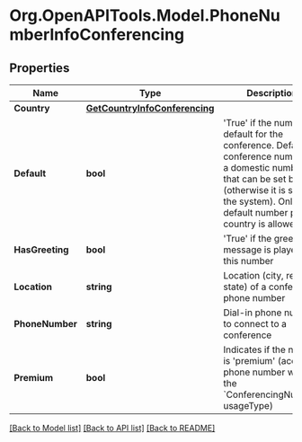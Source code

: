 
# Org.OpenAPITools.Model.PhoneNumberInfoConferencing

## Properties

Name | Type | Description | Notes
------------ | ------------- | ------------- | -------------
**Country** | [**GetCountryInfoConferencing**](GetCountryInfoConferencing.md) |  | [optional] 
**Default** | **bool** | &#39;True&#39; if the number is default for the conference. Default conference number is a domestic number that can be set by user (otherwise it is set by the system). Only one default number per country is allowed | [optional] 
**HasGreeting** | **bool** | &#39;True&#39; if the greeting message is played on this number | [optional] 
**Location** | **string** | Location (city, region, state) of a conference phone number | [optional] 
**PhoneNumber** | **string** | Dial-in phone number to connect to a conference | [optional] 
**Premium** | **bool** | Indicates if the number is &#39;premium&#39; (account phone number with the &#x60;ConferencingNumber&#x60; usageType) | [optional] 

[[Back to Model list]](../README.md#documentation-for-models)
[[Back to API list]](../README.md#documentation-for-api-endpoints)
[[Back to README]](../README.md)

